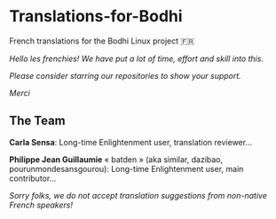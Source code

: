 # Translations-for-Bodhi

French translations for the Bodhi Linux project :fr:

*Hello les frenchies! We have put a lot of time, effort and skill into this.*

*Please consider starring our repositories to show your support.*

*Merci*


## The Team

**Carla Sensa**: Long-time Enlightenment user, translation reviewer...

**Philippe Jean Guillaumie** « batden » (aka similar, dazibao, pourunmondesansgourou): Long-time Enlightenment user, main contributor...

*Sorry folks, we do not accept translation suggestions from non-native French speakers!*
